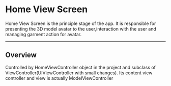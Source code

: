 # Home View Screen

Home View Screen is the principle stage of the app. It is responsible for presenting the 3D model avatar to the user,interaction with the user and managing garment action for avatar.

---

## Overview

Controlled by HomeViewController object in the project and subclass of ViewController\(UIViewController with small changes\). Its content view controller and view is actually ModelViewController 

